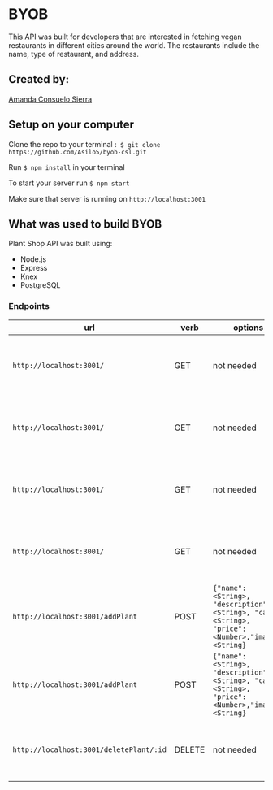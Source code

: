 # BYOB

This API was built for developers that are interested in fetching vegan restaurants in different cities around the world.
The restaurants include the name, type of restaurant, and address.

## Created by:
[Amanda Consuelo Sierra](https://github.com/Asilo5)

## Setup on your computer

Clone the repo to your terminal :``` $ git clone https://github.com/Asilo5/byob-csl.git```


Run ``` $ npm install ``` in your terminal

To start your server run ``` $ npm start ```

Make sure that server is running on ``` http://localhost:3001 ```

## What was used to build BYOB

Plant Shop API was built using:
  - Node.js
  - Express
  - Knex
  - PostgreSQL
  
### Endpoints

| url | verb | options | sample response |
| ----|------|---------|---------------- |
| `http://localhost:3001/` | GET | not needed | Array of all existing reservations: `[{"success": true,"plants": [{"_id": "5e16b29d88553086edcddc53","name": "Aloe Queen","description": "Healing plant","care": "Lots of Love","price": 20,"image": "https://target.scene7.com/is/image/Target/GUEST_be7e6313-15ac-4e1c-94b8-8af5595d6cb6?wid=488&hei=488&fmt=pjpeg","__v": 0}]}]` |
| `http://localhost:3001/` | GET | not needed | Array of all existing reservations: `[{"success": true,"plants": [{"_id": "5e16b29d88553086edcddc53","name": "Aloe Queen","description": "Healing plant","care": "Lots of Love","price": 20,"image": "https://target.scene7.com/is/image/Target/GUEST_be7e6313-15ac-4e1c-94b8-8af5595d6cb6?wid=488&hei=488&fmt=pjpeg","__v": 0}]}]` |
| `http://localhost:3001/` | GET | not needed | Array of all existing reservations: `[{"success": true,"plants": [{"_id": "5e16b29d88553086edcddc53","name": "Aloe Queen","description": "Healing plant","care": "Lots of Love","price": 20,"image": "https://target.scene7.com/is/image/Target/GUEST_be7e6313-15ac-4e1c-94b8-8af5595d6cb6?wid=488&hei=488&fmt=pjpeg","__v": 0}]}]` |
| `http://localhost:3001/` | GET | not needed | Array of all existing reservations: `[{"success": true,"plants": [{"_id": "5e16b29d88553086edcddc53","name": "Aloe Queen","description": "Healing plant","care": "Lots of Love","price": 20,"image": "https://target.scene7.com/is/image/Target/GUEST_be7e6313-15ac-4e1c-94b8-8af5595d6cb6?wid=488&hei=488&fmt=pjpeg","__v": 0}]}]` |
| `http://localhost:3001/addPlant` | POST | `{"name": <String>, "description": <String>, "care": <String>, "price": <Number>,"image": <String}` | New Plant: `{"name": "Rose", "description": "Moms Roses", "care": "Lots of Love", "price": 100000, "image": "https://target.scene7.com/is/image/Target/GUEST_be7e6313-15ac-4e1c-94b8-8af5595d6cb6?wid=488&hei=488&fmt=pjpeg"}` |
| `http://localhost:3001/addPlant` | POST | `{"name": <String>, "description": <String>, "care": <String>, "price": <Number>,"image": <String}` | New Plant: `{"name": "Rose", "description": "Moms Roses", "care": "Lots of Love", "price": 100000, "image": "https://target.scene7.com/is/image/Target/GUEST_be7e6313-15ac-4e1c-94b8-8af5595d6cb6?wid=488&hei=488&fmt=pjpeg"}` |
| `http://localhost:3001/deletePlant/:id` | DELETE | not needed | Array of all remaining reservations: `[{ "success": true,"plants": [{"_id": "5e16b29d88553086edcddc53","name": "Aloe Queen","description": "Healing plant","care": "Lots of Love","price": 20,"image": "https://target.scene7.com/is/image/Target/GUEST_be7e6313-15ac-4e1c-94b8-8af5595d6cb6?wid=488&hei=488&fmt=pjpeg", "__v": 0}]}]` |
